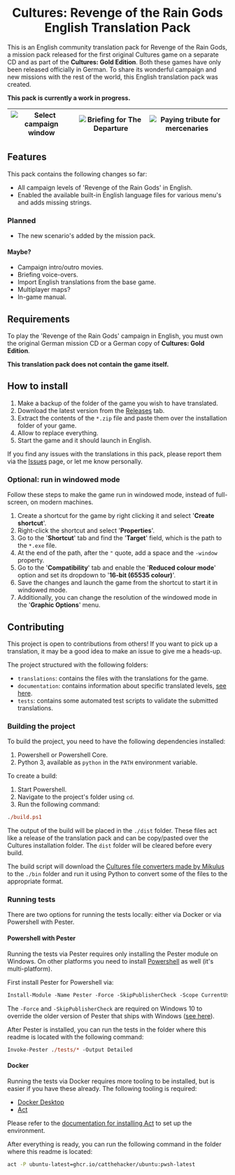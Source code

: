 <h1 align="center">
Cultures: Revenge of the Rain Gods
<br/>
English Translation Pack
</h1>

This is an English community translation pack for Revenge of the Rain Gods, a mission pack released for the first original Cultures game on a separate CD and as part of the **Cultures: Gold Edition**. Both these games have only been released officially in German. To share its wonderful campaign and new missions with the rest of the world, this English translation pack was created.

**This pack is currently a work in progress.**

| ![Select campaign window](https://raw.githubusercontent.com/Basssiiie/Cultures-Revenge-of-the-Rain-Gods-Translation/main/images/campaign-select.png) | ![Briefing for The Departure](https://raw.githubusercontent.com/Basssiiie/Cultures-Revenge-of-the-Rain-Gods-Translation/main/images/the-departure-briefing.png) | ![Paying tribute for mercenaries](https://raw.githubusercontent.com/Basssiiie/Cultures-Revenge-of-the-Rain-Gods-Translation/main/images/buying-mercenaries.png) |
|--|--|--|

## Features

This pack contains the following changes so far:

- All campaign levels of 'Revenge of the Rain Gods' in English.
- Enabled the available built-in English language files for various menu's and adds missing strings.

### Planned

- The new scenario's added by the mission pack.

#### Maybe?

- Campaign intro/outro movies.
- Briefing voice-overs.
- Import English translations from the base game.
- Multiplayer maps?
- In-game manual.

## Requirements

To play the 'Revenge of the Rain Gods' campaign in English, you must own the original German mission CD or a German copy of **Cultures: Gold Edition**.

**This translation pack does not contain the game itself.**

## How to install

1. Make a backup of the folder of the game you wish to have translated.
2. Download the latest version from the [Releases](https://github.com/Basssiiie/Cultures-Revenge-of-the-Rain-Gods-Translation/releases) tab.
3. Extract the contents of the `*.zip` file and paste them over the installation folder of your game.
4. Allow to replace everything.
5. Start the game and it should launch in English.

If you find any issues with the translations in this pack, please report them via the [Issues](https://github.com/Basssiiie/Cultures-Revenge-of-the-Rain-Gods-Translation/issues) page, or let me know personally.


### Optional: run in windowed mode

Follow these steps to make the game run in windowed mode, instead of full-screen, on modern machines.

1. Create a shortcut for the game by right clicking it and select '**Create shortcut**'.
2. Right-click the shortcut and select '**Properties**'.
3. Go to the '**Shortcut**' tab and find the '**Target**' field, which is the path to the `*.exe` file.
4. At the end of the path, after the `"` quote, add a space and the `-window` property.
5. Go to the '**Compatibility**' tab and enable the '**Reduced colour mode**' option and set its dropdown to '**16-bit (65535 colour)**'.
6. Save the changes and launch the game from the shortcut to start it in windowed mode.
7. Additionally, you can change the resolution of the windowed mode in the '**Graphic Options**' menu.


## Contributing

This project is open to contributions from others! If you want to pick up a translation, it may be a good idea to make an issue to give me a heads-up.

The project structured with the following folders:

- `translations`: contains the files with the translations for the game.
- `documentation`: contains information about specific translated levels, [see here](./documentation/README.md).
- `tests`: contains some automated test scripts to validate the submitted translations.

### Building the project

To build the project, you need to have the following dependencies installed:

1. Powershell or Powershell Core.
2. Python 3, available as `python` in the `PATH` environment variable.

To create a build:

1. Start Powershell.
2. Navigate to the project's folder using `cd`.
3. Run the following command:
```ps
./build.ps1
```

The output of the build will be placed in the `./dist` folder. These files act like a release of the translation pack and can be copy/pasted over the Cultures installation folder. The `dist` folder will be cleared before every build.

The build script will download the [Cultures file converters made by Mikulus](https://culturesnation.pl/serwerdownload.php?cat_id=8&download_id=403) to the `./bin` folder and run it using Python to convert some of the files to the appropriate format.


### Running tests

There are two options for running the tests locally: either via Docker or via Powershell with Pester.

#### Powershell with Pester

Running the tests via Pester requires only installing the Pester module on Windows. On other platforms you need to install [Powershell](https://github.com/PowerShell/PowerShell#readme) as well (it's multi-platform).

First install Pester for Powershell via:
```ps
Install-Module -Name Pester -Force -SkipPublisherCheck -Scope CurrentUser
```

The `-Force` and `-SkipPublisherCheck` are required on Windows 10 to override the older version of Pester that ships with Windows ([see here](https://pester.dev/docs/introduction/installation#installing-from-psgallery-on-windows-10-or-windows-server-2016)).

After Pester is installed, you can run the tests in the folder where this readme is located with the following command:
```ps
Invoke-Pester ./tests/* -Output Detailed
```

#### Docker

Running the tests via Docker requires more tooling to be installed, but is easier if you have these already. The following tooling is required:

- [Docker Desktop](https://docs.docker.com/get-docker)
- [Act](https://github.com/nektos/act#readme)

Please refer to the [documentation for installing Act](https://github.com/nektos/act#installation) to set up the environment.

After everything is ready, you can run the following command in the folder where this readme is located:
```bash
act -P ubuntu-latest=ghcr.io/catthehacker/ubuntu:pwsh-latest
```
